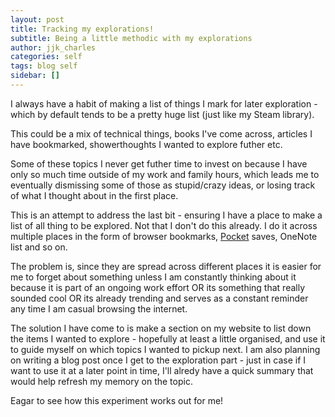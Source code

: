 ```yaml
---
layout: post
title: Tracking my explorations!
subtitle: Being a little methodic with my explorations
author: jjk_charles
categories: self
tags: blog self
sidebar: []
---
```


I always have a habit of making a list of things I mark for later exploration - which by default tends to be a pretty huge list (just like my Steam library).

This could be a mix of technical things, books I\'ve come across, articles I have bookmarked, showerthoughts I wanted to explore futher etc.

Some of these topics I never get futher time to invest on because I have only so much time outside of my work and family hours, which leads me to eventually dismissing some of those as stupid/crazy ideas, or losing track of what I thought about in the first place.

This is an attempt to address the last bit - ensuring I have a place to make a list of all thing to be explored. Not that I don\'t do this already. I do it across multiple places in the form of browser bookmarks, [Pocket](https://en.wikipedia.org/wiki/Pocket_(service) "Pocket") saves, OneNote list and so on.

The problem is, since they are spread across different places it is easier for me to forget about something unless I am constantly thinking about it because it is part of an ongoing work effort OR its something that really sounded cool OR its already trending and serves as a constant reminder any time I am casual browsing the internet.

The solution I have come to is make a section on my website to list down the items I wanted to explore - hopefully at least a little organised, and use it to guide myself on which topics I wanted to pickup next. I am also planning on writing a blog post once I get to the exploration part - just in case if I want to use it at a later point in time, I'll alredy have a quick summary that would help refresh my memory on the topic.

Eagar to see how this experiment works out for me!